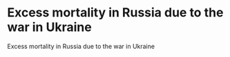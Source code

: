 # Excess mortality in Russia due to the war in Ukraine

Excess mortality in Russia due to the war in Ukraine
